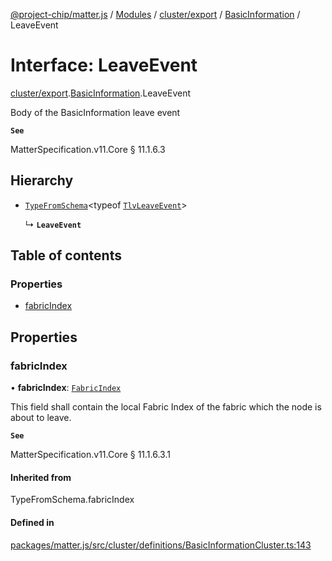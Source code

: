 [@project-chip/matter.js](../README.md) / [Modules](../modules.md) / [cluster/export](../modules/cluster_export.md) / [BasicInformation](../modules/cluster_export.BasicInformation.md) / LeaveEvent

# Interface: LeaveEvent

[cluster/export](../modules/cluster_export.md).[BasicInformation](../modules/cluster_export.BasicInformation.md).LeaveEvent

Body of the BasicInformation leave event

**`See`**

MatterSpecification.v11.Core § 11.1.6.3

## Hierarchy

- [`TypeFromSchema`](../modules/tlv_export.md#typefromschema)\<typeof [`TlvLeaveEvent`](../modules/cluster_export.BasicInformation.md#tlvleaveevent)\>

  ↳ **`LeaveEvent`**

## Table of contents

### Properties

- [fabricIndex](cluster_export.BasicInformation.LeaveEvent.md#fabricindex)

## Properties

### fabricIndex

• **fabricIndex**: [`FabricIndex`](../modules/datatype_export.md#fabricindex)

This field shall contain the local Fabric Index of the fabric which the node is about to leave.

**`See`**

MatterSpecification.v11.Core § 11.1.6.3.1

#### Inherited from

TypeFromSchema.fabricIndex

#### Defined in

[packages/matter.js/src/cluster/definitions/BasicInformationCluster.ts:143](https://github.com/project-chip/matter.js/blob/c0d55745d5279e16fdfaa7d2c564daa31e19c627/packages/matter.js/src/cluster/definitions/BasicInformationCluster.ts#L143)
